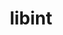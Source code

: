 ---
title: "libint"
layout: cache
categories: [package, develop]
meta: {"compilers": ["gcc@=11.4.0", "gcc@=9.4.0"], "num_specs": 15, "num_specs_by_stack": {"e4s": 4, "e4s-neoverse-v2": 5, "e4s-neoverse_v1": 3, "e4s-power": 1, "root": 15}, "oss": ["ubuntu20.04", "ubuntu22.04"], "platforms": ["linux"], "stacks": ["e4s", "e4s-neoverse-v2", "e4s-neoverse_v1", "e4s-power", "root"], "targets": ["neoverse_v1", "neoverse_v2", "ppc64le", "x86_64_v3"], "versions": ["2.6.0", "2.9.0"]}
spec_details: [{"compiler": "gcc@=11.4.0", "hash": "46njdqyr3ohumvdkwqml62ewlyks3a43", "os": "ubuntu22.04", "platform": "linux", "size": "-", "stacks": ["e4s", "root"], "target": "x86_64_v3", "variants": ["build_system=autotools", "~debug", "~fma", "+fortran", "tune=cp2k-lmax-5"], "versions": ["2.9.0"]}, {"compiler": "gcc@=11.4.0", "hash": "73jvflnxaw3uvudezbihajv33jrhbwrq", "os": "ubuntu22.04", "platform": "linux", "size": "-", "stacks": ["e4s-neoverse-v2", "root"], "target": "neoverse_v2", "variants": ["build_system=autotools", "~debug", "~fma", "+fortran", "tune=cp2k-lmax-5"], "versions": ["2.9.0"]}, {"compiler": "gcc@=11.4.0", "hash": "iko4rz4cwbtejsk73fkwkdhnr4mr2k4g", "os": "ubuntu22.04", "platform": "linux", "size": "-", "stacks": ["e4s-neoverse-v2", "root"], "target": "neoverse_v2", "variants": ["build_system=autotools", "~debug", "~fma", "+fortran", "tune=cp2k-lmax-5"], "versions": ["2.9.0"]}, {"compiler": "gcc@=11.4.0", "hash": "ildgcq2gvopaxu3tb4l74yhl6tfcbcne", "os": "ubuntu22.04", "platform": "linux", "size": "-", "stacks": ["e4s-neoverse-v2", "root"], "target": "neoverse_v2", "variants": ["build_system=autotools", "~debug", "~fma", "+fortran", "tune=cp2k-lmax-5"], "versions": ["2.9.0"]}, {"compiler": "gcc@=11.4.0", "hash": "ill6zsjd46dcpn3ha4w65ch2xmiqumgp", "os": "ubuntu22.04", "platform": "linux", "size": "-", "stacks": ["e4s", "root"], "target": "x86_64_v3", "variants": ["build_system=autotools", "~debug", "~fma", "+fortran", "tune=cp2k-lmax-5"], "versions": ["2.9.0"]}, {"compiler": "gcc@=11.4.0", "hash": "jfpmr62d3x6zv5dg2e4tfaqki4yehmgv", "os": "ubuntu22.04", "platform": "linux", "size": "-", "stacks": ["e4s-neoverse_v1", "root"], "target": "neoverse_v1", "variants": ["build_system=autotools", "~debug", "~fma", "+fortran", "tune=cp2k-lmax-5"], "versions": ["2.9.0"]}, {"compiler": "gcc@=11.4.0", "hash": "jlraxlkf2dlw4ahjg2imon5gwhex5c3y", "os": "ubuntu22.04", "platform": "linux", "size": "-", "stacks": ["e4s-neoverse-v2", "root"], "target": "neoverse_v2", "variants": ["build_system=autotools", "~debug", "~fma", "+fortran", "tune=cp2k-lmax-5"], "versions": ["2.9.0"]}, {"compiler": "gcc@=11.4.0", "hash": "ntcx4t7esa3ythl4qdunzkioqimp46rs", "os": "ubuntu22.04", "platform": "linux", "size": "-", "stacks": ["e4s-neoverse_v1", "root"], "target": "neoverse_v1", "variants": ["build_system=autotools", "~debug", "~fma", "+fortran", "tune=cp2k-lmax-5"], "versions": ["2.9.0"]}, {"compiler": "gcc@=11.4.0", "hash": "pfub5dbszoogd5rghn4g5sqggj2qm6s6", "os": "ubuntu22.04", "platform": "linux", "size": "-", "stacks": ["e4s", "root"], "target": "x86_64_v3", "variants": ["build_system=autotools", "~debug", "~fma", "+fortran", "tune=cp2k-lmax-5"], "versions": ["2.9.0"]}, {"compiler": "gcc@=11.4.0", "hash": "spsr6l76g4h54h2xtrj5rlghbsytbkea", "os": "ubuntu22.04", "platform": "linux", "size": "-", "stacks": ["root"], "target": "x86_64_v3", "variants": ["build_system=autotools", "~debug", "~fma", "+fortran", "tune=cp2k-lmax-5"], "versions": ["2.9.0"]}, {"compiler": "gcc@=11.4.0", "hash": "tmv2mpd2d6yc7e4alrheiqudxtuo7il6", "os": "ubuntu22.04", "platform": "linux", "size": "-", "stacks": ["e4s", "root"], "target": "x86_64_v3", "variants": ["build_system=autotools", "~debug", "~fma", "+fortran", "tune=cp2k-lmax-5"], "versions": ["2.9.0"]}, {"compiler": "gcc@=9.4.0", "hash": "ul77aun5d2smijiyg6ap6do5zugt5z3w", "os": "ubuntu20.04", "platform": "linux", "size": "-", "stacks": ["e4s-power", "root"], "target": "ppc64le", "variants": ["build_system=autotools", "~debug", "~fma", "+fortran", "tune=cp2k-lmax-5"], "versions": ["2.6.0"]}, {"compiler": "gcc@=11.4.0", "hash": "vrf5jmjjuagqwggvqn2unuoeboisqrmf", "os": "ubuntu22.04", "platform": "linux", "size": "-", "stacks": ["root"], "target": "neoverse_v2", "variants": ["build_system=autotools", "~debug", "~fma", "+fortran", "tune=cp2k-lmax-5"], "versions": ["2.9.0"]}, {"compiler": "gcc@=11.4.0", "hash": "xthimjrh35g2ttgpjpvxbnbca3wb2qx3", "os": "ubuntu22.04", "platform": "linux", "size": "-", "stacks": ["e4s-neoverse_v1", "root"], "target": "neoverse_v1", "variants": ["build_system=autotools", "~debug", "~fma", "+fortran", "tune=cp2k-lmax-5"], "versions": ["2.9.0"]}, {"compiler": "gcc@=11.4.0", "hash": "y6spg3roj4rvxleoudp7cc4v425loi24", "os": "ubuntu22.04", "platform": "linux", "size": "-", "stacks": ["e4s-neoverse-v2", "root"], "target": "neoverse_v2", "variants": ["build_system=autotools", "~debug", "~fma", "+fortran", "tune=cp2k-lmax-5"], "versions": ["2.9.0"]}]
---